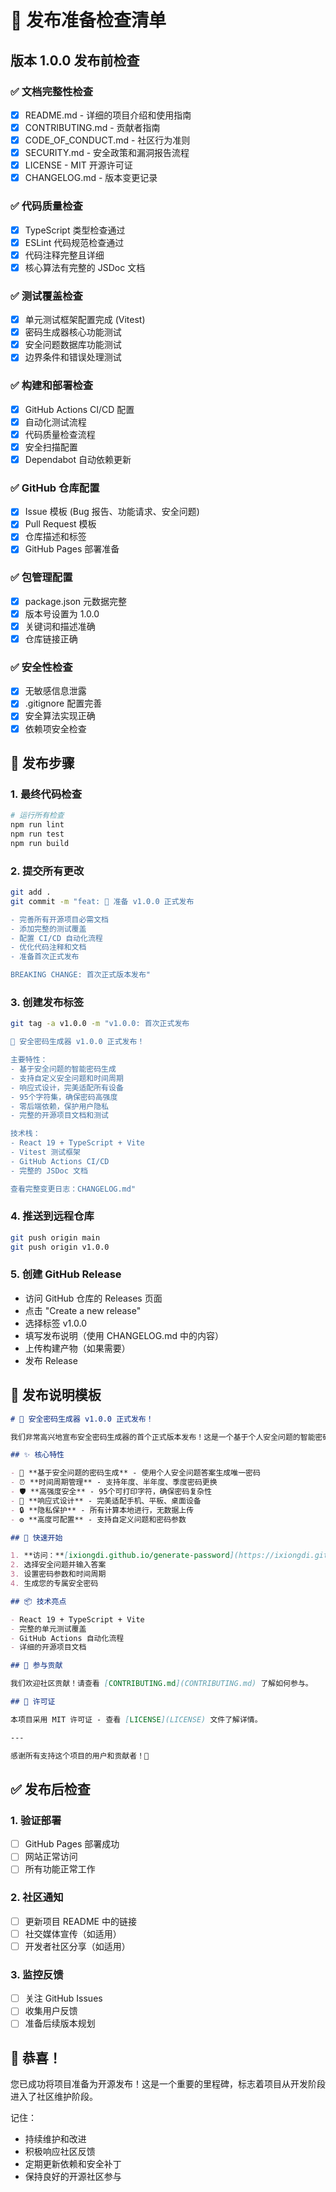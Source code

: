 # 🚀 发布准备检查清单

## 版本 1.0.0 发布前检查

### ✅ 文档完整性检查

- [x] README.md - 详细的项目介绍和使用指南
- [x] CONTRIBUTING.md - 贡献者指南
- [x] CODE_OF_CONDUCT.md - 社区行为准则
- [x] SECURITY.md - 安全政策和漏洞报告流程
- [x] LICENSE - MIT 开源许可证
- [x] CHANGELOG.md - 版本变更记录

### ✅ 代码质量检查

- [x] TypeScript 类型检查通过
- [x] ESLint 代码规范检查通过
- [x] 代码注释完整且详细
- [x] 核心算法有完整的 JSDoc 文档

### ✅ 测试覆盖检查

- [x] 单元测试框架配置完成 (Vitest)
- [x] 密码生成器核心功能测试
- [x] 安全问题数据库功能测试
- [x] 边界条件和错误处理测试

### ✅ 构建和部署检查

- [x] GitHub Actions CI/CD 配置
- [x] 自动化测试流程
- [x] 代码质量检查流程
- [x] 安全扫描配置
- [x] Dependabot 自动依赖更新

### ✅ GitHub 仓库配置

- [x] Issue 模板 (Bug 报告、功能请求、安全问题)
- [x] Pull Request 模板
- [x] 仓库描述和标签
- [x] GitHub Pages 部署准备

### ✅ 包管理配置

- [x] package.json 元数据完整
- [x] 版本号设置为 1.0.0
- [x] 关键词和描述准确
- [x] 仓库链接正确

### ✅ 安全性检查

- [x] 无敏感信息泄露
- [x] .gitignore 配置完善
- [x] 安全算法实现正确
- [x] 依赖项安全检查

## 🎯 发布步骤

### 1. 最终代码检查
```bash
# 运行所有检查
npm run lint
npm run test
npm run build
```

### 2. 提交所有更改
```bash
git add .
git commit -m "feat: 🎉 准备 v1.0.0 正式发布

- 完善所有开源项目必需文档
- 添加完整的测试覆盖
- 配置 CI/CD 自动化流程
- 优化代码注释和文档
- 准备首次正式发布

BREAKING CHANGE: 首次正式版本发布"
```

### 3. 创建发布标签
```bash
git tag -a v1.0.0 -m "v1.0.0: 首次正式发布

🎉 安全密码生成器 v1.0.0 正式发布！

主要特性：
- 基于安全问题的智能密码生成
- 支持自定义安全问题和时间周期
- 响应式设计，完美适配所有设备
- 95个字符集，确保密码高强度
- 零后端依赖，保护用户隐私
- 完整的开源项目文档和测试

技术栈：
- React 19 + TypeScript + Vite
- Vitest 测试框架
- GitHub Actions CI/CD
- 完整的 JSDoc 文档

查看完整变更日志：CHANGELOG.md"
```

### 4. 推送到远程仓库
```bash
git push origin main
git push origin v1.0.0
```

### 5. 创建 GitHub Release
- 访问 GitHub 仓库的 Releases 页面
- 点击 "Create a new release"
- 选择标签 v1.0.0
- 填写发布说明（使用 CHANGELOG.md 中的内容）
- 上传构建产物（如果需要）
- 发布 Release

## 📝 发布说明模板

```markdown
# 🎉 安全密码生成器 v1.0.0 正式发布！

我们非常高兴地宣布安全密码生成器的首个正式版本发布！这是一个基于个人安全问题的智能密码生成器，致力于为用户提供安全、便捷、隐私保护的密码管理解决方案。

## ✨ 核心特性

- 🔐 **基于安全问题的密码生成** - 使用个人安全问题答案生成唯一密码
- ⏰ **时间周期管理** - 支持年度、半年度、季度密码更换
- 🛡️ **高强度安全** - 95个可打印字符，确保密码复杂性
- 📱 **响应式设计** - 完美适配手机、平板、桌面设备
- 🔒 **隐私保护** - 所有计算本地进行，无数据上传
- ⚙️ **高度可配置** - 支持自定义问题和密码参数

## 🚀 快速开始

1. **访问：**[ixiongdi.github.io/generate-password](https://ixiongdi.github.io/generate-password)
2. 选择安全问题并输入答案
3. 设置密码参数和时间周期
4. 生成您的专属安全密码

## 📦 技术亮点

- React 19 + TypeScript + Vite
- 完整的单元测试覆盖
- GitHub Actions 自动化流程
- 详细的开源项目文档

## 🤝 参与贡献

我们欢迎社区贡献！请查看 [CONTRIBUTING.md](CONTRIBUTING.md) 了解如何参与。

## 📄 许可证

本项目采用 MIT 许可证 - 查看 [LICENSE](LICENSE) 文件了解详情。

---

感谢所有支持这个项目的用户和贡献者！🙏
```

## ✅ 发布后检查

### 1. 验证部署
- [ ] GitHub Pages 部署成功
- [ ] 网站正常访问
- [ ] 所有功能正常工作

### 2. 社区通知
- [ ] 更新项目 README 中的链接
- [ ] 社交媒体宣传（如适用）
- [ ] 开发者社区分享（如适用）

### 3. 监控反馈
- [ ] 关注 GitHub Issues
- [ ] 收集用户反馈
- [ ] 准备后续版本规划

## 🎊 恭喜！

您已成功将项目准备为开源发布！这是一个重要的里程碑，标志着项目从开发阶段进入了社区维护阶段。

记住：
- 持续维护和改进
- 积极响应社区反馈
- 定期更新依赖和安全补丁
- 保持良好的开源社区参与